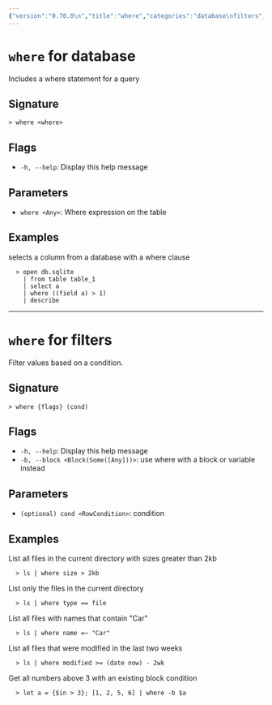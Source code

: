 ```yaml
---
{"version":"0.70.0\n","title":"where","categories":"database\nfilters","usage":"Includes a where statement for a query\nFilter values based on a condition.\n"}
---
```

<!-- THIS FILE IS GENERATED BY update_book_commands.cjs USING NUSHELL'S HELP COMMANDS.
REFRAIN FROM EDITING IT MANUALLY.-->
# <code>where</code> for database

<div class='command-title'>Includes a where statement for a query</div>

## Signature

```> where <where>```

## Flags

 * ```-h, --help```: Display this help message
## Parameters

 * ```where <Any>```: Where expression on the table
## Examples

  selects a column from a database with a where clause
```shell
  > open db.sqlite
    | from table table_1
    | select a
    | where ((field a) > 1)
    | describe
```

---
# <code>where</code> for filters

<div class='command-title'>Filter values based on a condition.</div>

## Signature

```> where {flags} (cond)```

## Flags

 * ```-h, --help```: Display this help message
 * ```-b, --block <Block(Some([Any]))>```: use where with a block or variable instead
## Parameters

 * ```(optional) cond <RowCondition>```: condition
## Examples

  List all files in the current directory with sizes greater than 2kb
```shell
  > ls | where size > 2kb
```
  List only the files in the current directory
```shell
  > ls | where type == file
```
  List all files with names that contain "Car"
```shell
  > ls | where name =~ "Car"
```
  List all files that were modified in the last two weeks
```shell
  > ls | where modified >= (date now) - 2wk
```
  Get all numbers above 3 with an existing block condition
```shell
  > let a = {$in > 3}; [1, 2, 5, 6] | where -b $a
```



